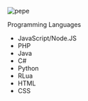 ![pepe](https://github.com/business-goose/business-goose/blob/main/1626037123358.jpg)
<p>Programming Languages<p>
<ul>
  <li>JavaScript/Node.JS</li>
  <li>PHP</li>
  <li>Java</li>
  <li>C#</li>
  <li>Python</li>
  <li>RLua</li>
  <li>HTML</li>
  <li>CSS</li>
</ul>
